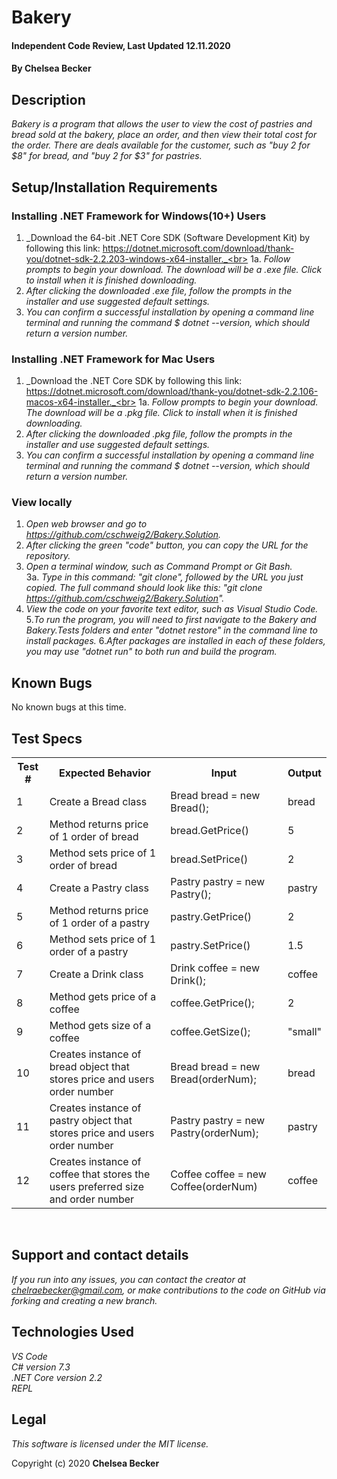 # Bakery

#### Independent Code Review, Last Updated 12.11.2020

#### **By Chelsea Becker**

## Description

_Bakery is a program that allows the user to view the cost of pastries and bread sold at the bakery, place an order, and then view their total cost for the order. There are deals available for the customer, such as "buy 2 for $8" for bread, and "buy 2 for $3" for pastries._

## Setup/Installation Requirements

### Installing .NET Framework for Windows(10+) Users

1. _Download the 64-bit .NET Core SDK (Software Development Kit) by following this link: https://dotnet.microsoft.com/download/thank-you/dotnet-sdk-2.2.203-windows-x64-installer._<br>
1a. _Follow prompts to begin your download. The download will be a .exe file. Click to install when it is finished downloading._
2. _After clicking the downloaded .exe file, follow the prompts in the installer and use suggested default settings._
3. _You can confirm a successful installation by opening a command line terminal and running the command $ dotnet --version, which should return a version number._


### Installing .NET Framework for Mac Users

1. _Download the .NET Core SDK by following this link: https://dotnet.microsoft.com/download/thank-you/dotnet-sdk-2.2.106-macos-x64-installer._<br>
1a. _Follow prompts to begin your download. The download will be a .pkg file. Click to install when it is finished downloading._
2. _After clicking the downloaded .pkg file, follow the prompts in the installer and use suggested default settings._
3. _You can confirm a successful installation by opening a command line terminal and running the command $ dotnet --version, which should return a version number._


### View locally

1. _Open web browser and go to https://github.com/cschweig2/Bakery.Solution._
2. _After clicking the green "code" button, you can copy the URL for the repository._
3. _Open a terminal window, such as Command Prompt or Git Bash._<br>
  3a. _Type in this command: "git clone", followed by the URL you just copied. The full command should look like this: "git clone https://github.com/cschweig2/Bakery.Solution"._
4. _View the code on your favorite text editor, such as Visual Studio Code._
5._To run the program, you will need to first navigate to the Bakery and Bakery.Tests folders and enter "dotnet restore" in the command line to install packages._
6._After packages are installed in each of these folders, you may use "dotnet run" to both run and build the program._

## Known Bugs

No known bugs at this time.

## Test Specs

<table>
  <tr>
    <th>Test #</th>
    <th>Expected Behavior</th>
    <th>Input</th>
    <th>Output</th>
  </tr>
  <tr>
    <td>1</td>
    <td>Create a Bread class</td>
    <td>Bread bread = new Bread();</td>
    <td>bread</td>
  </tr>
  <tr>
    <td>2</td>
    <td>Method returns price of 1 order of bread</td>
    <td>bread.GetPrice()</td>
    <td>5</td>
  </tr>
  <tr>
    <td>3</td>
    <td>Method sets price of 1 order of bread</td>
    <td>bread.SetPrice()</td>
    <td>2</td>
  </tr>
  <tr>
    <td>4</td>
    <td>Create a Pastry class</td>
    <td>Pastry pastry = new Pastry();</td>
    <td>pastry</td>
  </tr>
  <tr>
    <td>5</td>
    <td>Method returns price of 1 order of a pastry</td>
    <td>pastry.GetPrice()</td>
    <td>2</td>
  </tr>
  <tr>
    <td>6</td>
    <td>Method sets price of 1 order of a pastry</td>
    <td>pastry.SetPrice()</td>
    <td>1.5</td>
  </tr>
  <tr>
    <td>7</td>
    <td>Create a Drink class</td>
    <td>Drink coffee = new Drink();</td>
    <td>coffee</td>
  </tr>
  <tr>
    <td>8</td>
    <td>Method gets price of a coffee</td>
    <td>coffee.GetPrice();</td>
    <td>2</td>
  </tr>
  <tr>
    <td>9</td>
    <td>Method gets size of a coffee</td>
    <td>coffee.GetSize();</td>
    <td>"small"</td>
  </tr>
  <tr>
    <td>10</td>
    <td>Creates instance of bread object that stores price and users order number</td>
    <td>Bread bread = new Bread(orderNum);</td>
    <td>bread</td>
  </tr>
  <tr>
    <td>11</td>
    <td>Creates instance of pastry object that stores price and users order number</td>
    <td>Pastry pastry = new Pastry(orderNum);</td>
    <td>pastry</td>
  </tr>
  <tr>
    <td>12</td>
    <td>Creates instance of coffee that stores the users preferred size and order number</td>
    <td>Coffee coffee = new Coffee(orderNum)</td>
    <td>coffee</td>
  </tr>
</table>
<br>


## Support and contact details

_If you run into any issues, you can contact the creator at chelraebecker@gmail.com, or make contributions to the code on GitHub via forking and creating a new branch._

## Technologies Used

_VS Code_ <br>
_C# version 7.3_<br>
_.NET Core version 2.2_<br>
_REPL_<br>

## Legal

*This software is licensed under the MIT license.*

Copyright (c) 2020 **Chelsea Becker**
